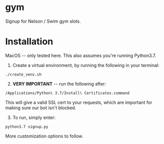 # gym
Signup for Nelson / Swim gym slots.


# Installation

MacOS -- only tested here. This also assumes you're running Python3.7.

1. Create a virtual environment, by running the following in your terminal:
```
./create_venv.sh
```

2. **VERY IMPORTANT** -- run the following after:
```
/Applications/Python\ 3.7/Install\ Certificates.command
```
This will give a valid SSL cert to your requests, which are important for making sure our bot isn't blocked.

3. To run, simply enter:
```
python3.7 signup.py
```

More customization options to follow.